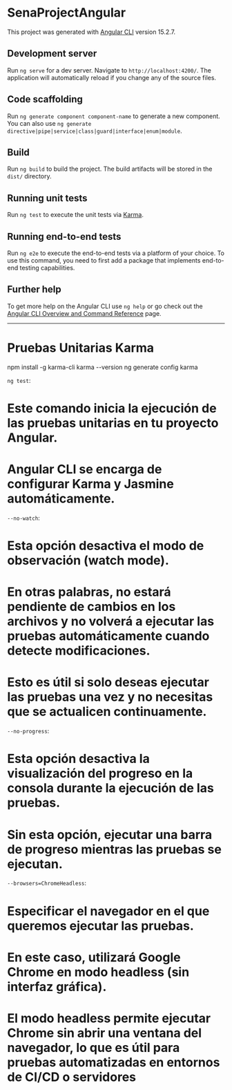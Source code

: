 # SenaProjectAngular

This project was generated with [Angular CLI](https://github.com/angular/angular-cli) version 15.2.7.

## Development server

Run `ng serve` for a dev server. Navigate to `http://localhost:4200/`. The application will automatically reload if you change any of the source files.

## Code scaffolding

Run `ng generate component component-name` to generate a new component. You can also use `ng generate directive|pipe|service|class|guard|interface|enum|module`.

## Build

Run `ng build` to build the project. The build artifacts will be stored in the `dist/` directory.

## Running unit tests

Run `ng test` to execute the unit tests via [Karma](https://karma-runner.github.io).

## Running end-to-end tests

Run `ng e2e` to execute the end-to-end tests via a platform of your choice. To use this command, you need to first add a package that implements end-to-end testing capabilities.

## Further help

To get more help on the Angular CLI use `ng help` or go check out the [Angular CLI Overview and Command Reference](https://angular.io/cli) page.

----------------------------------------------------------------------------------

# Pruebas Unitarias Karma

npm install -g karma-cli
karma --version
ng generate config karma

`ng test`:
  # Este comando inicia la ejecución de las pruebas unitarias en tu proyecto Angular.
  # Angular CLI se encarga de configurar Karma y Jasmine automáticamente.

`--no-watch`:
  # Esta opción desactiva el modo de observación (watch mode).
  # En otras palabras, no estará pendiente de cambios en los archivos y no volverá a ejecutar las pruebas automáticamente cuando detecte modificaciones.
  # Esto es útil si solo deseas ejecutar las pruebas una vez y no necesitas que se actualicen continuamente.

`--no-progress`:
  # Esta opción desactiva la visualización del progreso en la consola durante la ejecución de las pruebas.
  # Sin esta opción, ejecutar una barra de progreso mientras las pruebas se ejecutan.

`--browsers=ChromeHeadless`:
  # Especificar el navegador en el que queremos ejecutar las pruebas.
  # En este caso, utilizará Google Chrome en modo headless (sin interfaz gráfica).
  # El modo headless permite ejecutar Chrome sin abrir una ventana del navegador, lo que es útil para pruebas automatizadas en entornos de CI/CD o servidores
